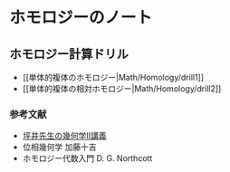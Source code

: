 # ホモロジーのノート

## ホモロジー計算ドリル

* [[単体的複体のホモロジー|Math/Homology/drill1]]
* [[単体的複体の相対ホモロジー|Math/Homology/drill2]]

### 参考文献

* [坪井先生の幾何学II講義](http://faculty.ms.u-tokyo.ac.jp/~tsuboi/kikagaku2table2010.html)
* 位相幾何学 加藤十吉
* ホモロジー代数入門 D. G. Northcott